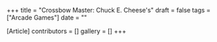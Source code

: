 +++
title = "Crossbow Master: Chuck E. Cheese's"
draft = false
tags = ["Arcade Games"]
date = ""

[Article]
contributors = []
gallery = []
+++